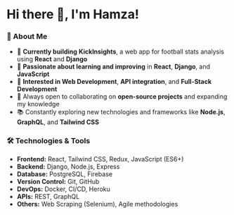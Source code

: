 # Hi there 👋, I'm Hamza!

### 🚀 About Me  
- 🔭 **Currently building** **KickInsights**, a web app for football stats analysis using **React** and **Django**  
- 🌱 **Passionate about learning and improving** in **React**, **Django**, and **JavaScript**  
- 💬 **Interested in Web Development**, **API integration**, and **Full-Stack Development**  
- 👯 Always open to collaborating on **open-source projects** and expanding my knowledge  
- 📚 Constantly exploring new technologies and frameworks like **Node.js**, **GraphQL**, and **Tailwind CSS**

### 🛠 Technologies & Tools  
- **Frontend:** React, Tailwind CSS, Redux, JavaScript (ES6+)  
- **Backend:** Django, Node.js, Express  
- **Database:** PostgreSQL, Firebase  
- **Version Control:** Git, GitHub  
- **DevOps:** Docker, CI/CD, Heroku  
- **APIs:** REST, GraphQL  
- **Others:** Web Scraping (Selenium), Agile methodologies  
